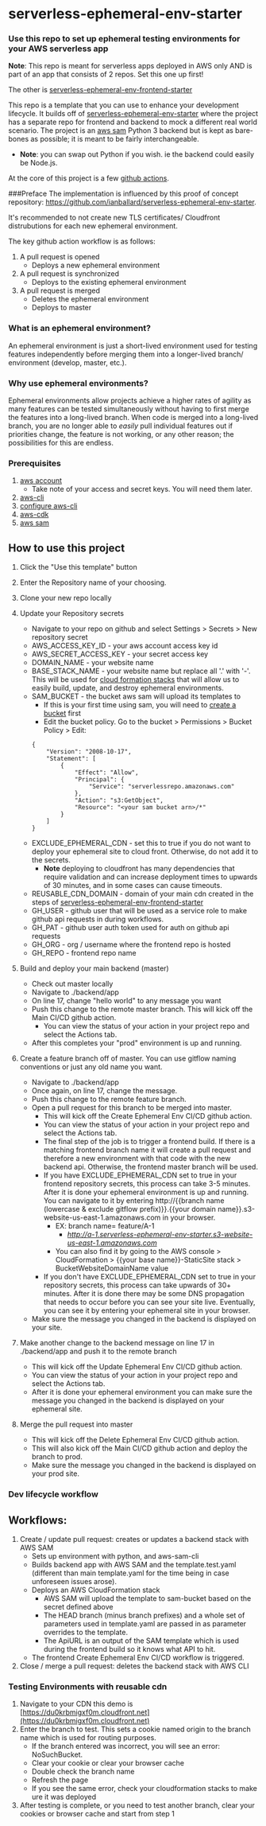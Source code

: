 # serverless-ephemeral-env-starter

### Use this repo to set up ephemeral testing environments for your AWS serverless app 
**Note**: This repo is meant for serverless apps deployed in AWS only AND is part of an app that consists of 2 repos. 
Set this one up first!

The other is [serverless-ephemeral-env-frontend-starter](https://github.com/ianballard/serverless-ephemeral-env-frontend-starter)

This repo is a template that you can use to enhance your development lifecycle. It builds off of 
[serverless-ephemeral-env-starter](https://github.com/ianballard/serverless-ephemeral-env-starter) where the project has
a separate repo for frontend and backend to mock a different real world scenario.
The project is an [aws sam](https://aws.amazon.com/serverless/sam/)
Python 3 backend but is kept as bare-bones as possible; it is meant to be fairly interchangeable. 
- **Note**: you can swap out Python if you wish. ie the backend could easily be Node.js.

At the core of this project is a few [github actions](https://docs.github.com/en/free-pro-team@latest/actions).


###Preface
The implementation is influenced by this proof of concept repository: https://github.com/ianballard/serverless-ephemeral-env-starter.

It's recommended to not create new TLS certificates/ Cloudfront distrubutions for each new ephemeral environment.

The key github action workflow is as follows:
1. A pull request is opened
    - Deploys a new ephemeral environment
2. A pull request is synchronized
    - Deploys to the existing ephemeral environment
3. A pull request is merged
    - Deletes the ephemeral environment
    - Deploys to master

### What is an ephemeral environment?
An ephemeral environment is just a short-lived environment used for testing features independently before merging them 
into a longer-lived branch/ environment (develop, master, etc.).

### Why use ephemeral environments?
Ephemeral environments allow projects achieve a higher rates of agility as many features can be tested simultaneously 
without having to first merge the features into a long-lived branch. When code is merged into a long-lived branch, you 
are no longer able to *easily* pull individual features out if priorities change, the feature is not working, or any other 
reason; the possibilities for this are endless.

### Prerequisites
1. [aws account](https://aws.amazon.com/free)
    - Take note of your access and secret keys. You will need them later.
2. [aws-cli](https://docs.aws.amazon.com/cli/latest/userguide/install-cliv2.html)
3. [configure aws-cli](https://docs.aws.amazon.com/cli/latest/userguide/cli-configure-quickstart.html)
4. [aws-cdk](https://docs.aws.amazon.com/cdk/latest/guide/getting_started.html)
5. [aws sam](https://aws.amazon.com/serverless/sam/)


## How to use this project
1. Click the "Use this template" button
2. Enter the Repository name of your choosing. 
3. Clone your new repo locally
4. Update your Repository secrets
    - Navigate to your repo on github and select Settings > Secrets > New repository secret 
    - AWS_ACCESS_KEY_ID - your aws account access key id
    - AWS_SECRET_ACCESS_KEY - your secret access key
    - DOMAIN_NAME - your website name 
    - BASE_STACK_NAME - your website name but replace all '.' with '-'.
    This will be used for [cloud formation stacks](https://docs.aws.amazon.com/AWSCloudFormation/latest/UserGuide/stacks.html) that will 
    allow us to easily build, update, and destroy ephemeral environments.
    - SAM_BUCKET - the bucket aws sam will upload its templates to
        - If this is your first time using sam, you will need to 
        [create a bucket](https://docs.aws.amazon.com/AmazonS3/latest/user-guide/create-bucket.html) first
        - Edit the bucket policy. Go to the bucket > Permissions > Bucket Policy > Edit:
        ```
        {
            "Version": "2008-10-17",
            "Statement": [
                {
                    "Effect": "Allow",
                    "Principal": {
                        "Service": "serverlessrepo.amazonaws.com"
                    },
                    "Action": "s3:GetObject",
                    "Resource": "<your sam bucket arn>/*"
                }
            ]
        }
        ```
    - EXCLUDE_EPHEMERAL_CDN - set this to true if you do not want to deploy your ephemeral site to cloud front. 
    Otherwise, do not add it to the secrets.
        - **Note**  deploying to cloudfront has many dependencies that require validation and can increase deployment 
        times to upwards of 30 minutes, and in some cases can cause timeouts.
    - REUSABLE_CDN_DOMAIN - domain of your main cdn created in the steps of 
      [serverless-ephemeral-env-frontend-starter](https://github.com/ianballard/serverless-ephemeral-env-frontend-starter)
    - GH_USER - github user that will be used as a service role to make github api requests in during workflows.   
    - GH_PAT - github user auth token used for auth on github api requests
    - GH_ORG - org / username where the frontend repo is hosted
    - GH_REPO - frontend repo name 

5. Build and deploy your main backend (master)
    - Check out master locally
    - Navigate to ./backend/app
    - On line 17, change "hello world" to any message you want
    - Push this change to the remote master branch. This will kick off the Main CI/CD github action.
        - You can view the status of your action in your project repo and select the Actions tab.
    - After this completes your "prod" environment is up and running.
6. Create a feature branch off of master. You can use gitflow naming conventions or just any old name you want.
    - Navigate to ./backend/app
    - Once again, on line 17, change the message.
    - Push this change to the remote feature branch. 
    - Open a pull request for this branch to be merged into master. 
        - This will kick off the Create Ephemeral Env CI/CD github action.
        - You can view the status of your action in your project repo and select the Actions tab.
        - The final step of the job is to trigger a frontend build. If there is a matching frontend branch name it will 
          create a pull request and therefore a new environment with that code with the new backend api. Otherwise, the 
          frontend master branch will be used.
        - If you have EXCLUDE_EPHEMERAL_CDN set to true in your frontend repository secrets, this process can take 3-5 minutes. 
        After it is done your ephemeral environment is up and running. You can navigate to it by entering 
        http://{{branch name (lowercase & exclude gitflow prefix)}}.{{your domain name}}.s3-website-us-east-1.amazonaws.com
        in your browser.
            - EX: branch name= feature/A-1 
                - *http://a-1.serverless-ephemeral-env-starter.s3-website-us-east-1.amazonaws.com*
            - You can also find it by going to the AWS console > CloudFormation > {{your base name}}-StaticSite stack > BucketWebsiteDomainName value
        - If you don't have EXCLUDE_EPHEMERAL_CDN set to true in your repository secrets, this process can take upwards 
        of 30+ minutes. After it is done there may be some DNS propagation that needs to occur before you can see your site live.
        Eventually, you can see it by entering your ephemeral site in your browser.
    - Make sure the message you changed in the backend is displayed on your site.
8. Make another change to the backend message on line 17 in ./backend/app and push it to the remote branch
    - This will kick off the Update Ephemeral Env CI/CD github action.
    - You can view the status of your action in your project repo and select the Actions tab.
    - After it is done your ephemeral environment you can make sure the message you changed in the backend is 
    displayed on your ephemeral site.
9. Merge the pull request into master
    - This will kick off the Delete Ephemeral Env CI/CD github action.
    - This will also kick off the Main CI/CD github action and deploy the branch to prod.
    - Make sure the message you changed in the backend is displayed on your prod site.
    

### Dev lifecycle workflow
## Workflows:

1. Create / update pull request: creates or updates a backend stack with AWS SAM
    - Sets up environment with python, and aws-sam-cli
    - Builds backend app with AWS SAM and the template.test.yaml (different than main template.yaml for the time being in case unforeseen issues arose).
    - Deploys an AWS CloudFormation stack 
        - AWS SAM will upload the template to sam-bucket based on the secret defined above
        - The HEAD branch (minus branch prefixes) and a whole set of parameters used in template.yaml are passed in as parameter overrides to the template.
        - The ApiURL is an output of the SAM template which is used during the frontend build so it knows what API to hit.
    - The frontend Create Ephemeral Env CI/CD workflow is triggered.
2. Close / merge a pull request: deletes the backend stack with AWS CLI

### Testing Environments with reusable cdn
1. Navigate to your CDN this demo is [https://du0krbmigxf0m.cloudfront.net](https://du0krbmigxf0m.cloudfront.net)
2. Enter the branch to test. This sets a cookie named origin to the branch name which is used for routing purposes.
    - If the branch entered was incorrect, you will see an error: NoSuchBucket. 
    - Clear your cookie or clear your browser cache 
    - Double check the branch name 
    - Refresh the page 
    - If you see the same error, check your cloudformation stacks to make ure it was deployed
3. After testing is complete, or you need to test another branch, clear your cookies or browser cache and start from 
      step 1
